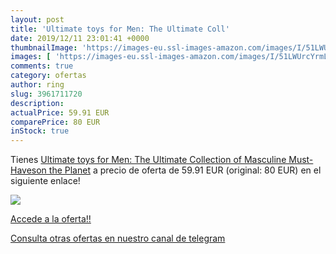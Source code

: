 ```yaml
---
layout: post
title: 'Ultimate toys for Men: The Ultimate Coll'
date: 2019/12/11 23:01:41 +0000
thumbnailImage: 'https://images-eu.ssl-images-amazon.com/images/I/51LWUrcYrmL._SL200_.jpg'
images: [ 'https://images-eu.ssl-images-amazon.com/images/I/51LWUrcYrmL._SL200_.jpg' ]
comments: true
category: ofertas
author: ring
slug: 3961711720
description:
actualPrice: 59.91 EUR
comparePrice: 80 EUR
inStock: true
---
```


Tienes [Ultimate toys for Men: The Ultimate Collection of Masculine Must-Haveson the Planet](https://www.amazon.com/dp/3961711720/?tag=redken08-20) a precio de oferta de 59.91 EUR (original: 80 EUR) en el siguiente enlace!

[![](https://images-eu.ssl-images-amazon.com/images/I/51LWUrcYrmL._SL200_.jpg)](https://www.amazon.com/dp/3961711720/?tag=redken08-20)

[Accede a la oferta!!](https://www.amazon.com/dp/3961711720/?tag=redken08-20)

[Consulta otras ofertas en nuestro canal de telegram](https://t.me/s/ofertas25)
